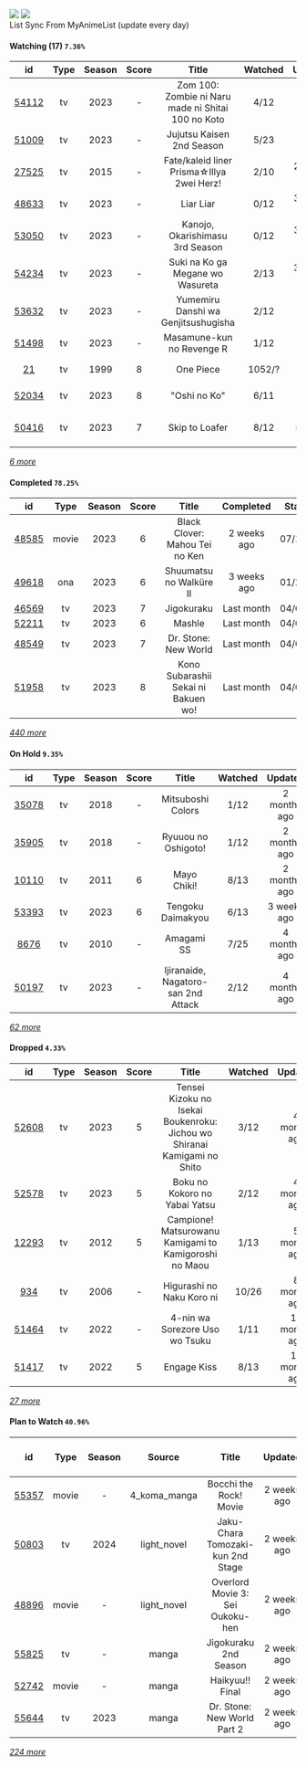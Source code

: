 [![](https://img.shields.io/badge/MyAnimeList-2E51A2?logo=MyAnimeList&logoColor=FFFFFF&style=flat)](https://myanimelist.net/profile/Faelayis)
[![](https://img.shields.io/badge/Anilist-02A9FF?logo=AniList&logoColor=FFFFFF&style=flat)](https://anilist.co/user/Faelayis/)<br>
List Sync From MyAnimeList (update every day)

#### Watching (17) ``7.36%``

|                      id                      | Type | Season | Score |                                                   Title                                                   | Watched |    Updated   | Start Date |
| :------------------------------------------: | :--: | :----: | :---: | :-------------------------------------------------------------------------------------------------------: | :-----: | :----------: | :--------: |
| [54112](https://myanimelist.net/anime/54112) |  tv  |  2023  |   -   |                             Zom 100: Zombie ni Naru made ni Shitai 100 no Koto                            |   4/12  |  2 days ago  | 07/09/2023 |
| [51009](https://myanimelist.net/anime/51009) |  tv  |  2023  |   -   |                                         Jujutsu Kaisen 2nd Season                                         |   5/23  |  4 days ago  | 07/08/2023 |
| [27525](https://myanimelist.net/anime/27525) |  tv  |  2015  |   -   |                                 Fate/kaleid liner Prisma☆Illya 2wei Herz!                                 |   2/10  |  2 weeks ago | 06/11/2023 |
| [48633](https://myanimelist.net/anime/48633) |  tv  |  2023  |   -   |                                                 Liar Liar                                                 |   0/12  |  3 weeks ago | 07/17/2023 |
| [53050](https://myanimelist.net/anime/53050) |  tv  |  2023  |   -   |                                      Kanojo, Okarishimasu 3rd Season                                      |   0/12  |  3 weeks ago | 07/15/2023 |
| [54234](https://myanimelist.net/anime/54234) |  tv  |  2023  |   -   |                                      Suki na Ko ga Megane wo Wasureta                                     |   2/13  |  3 weeks ago | 07/04/2023 |
| [53632](https://myanimelist.net/anime/53632) |  tv  |  2023  |   -   |                                    Yumemiru Danshi wa Genjitsushugisha                                    |   2/12  |  Last month  | 07/11/2023 |
| [51498](https://myanimelist.net/anime/51498) |  tv  |  2023  |   -   |                                         Masamune-kun no Revenge R                                         |   1/12  |  Last month  | 07/04/2023 |
|    [21](https://myanimelist.net/anime/21)    |  tv  |  1999  |   8   |                                                 One Piece                                                 |  1052/? |  Last month  | 01/01/2013 |
| [52034](https://myanimelist.net/anime/52034) |  tv  |  2023  |   8   |                                                "Oshi no Ko"                                               |   6/11  |  Last month  | 04/12/2023 |
| [50416](https://myanimelist.net/anime/50416) |  tv  |  2023  |   7   |                                               Skip to Loafer                                              |   8/12  | 2 months ago | 05/10/2023 |


*[6 more](https://github.com/Faelayis/MyAnimeList-History/blob/master/List/Anime/watching.md)*

#### Completed ``78.25%``

|                      id                      |   Type  | Season | Score |                                                   Title                                                   |   Completed   | Start Date | Finish Date |
| :------------------------------------------: | :-----: | :----: | :---: | :-------------------------------------------------------------------------------------------------------: | :-----------: | :--------: | :---------: |
| [48585](https://myanimelist.net/anime/48585) |  movie  |  2023  |   6   |                                       Black Clover: Mahou Tei no Ken                                      |  2 weeks ago  | 07/19/2023 |  07/19/2023 |
| [49618](https://myanimelist.net/anime/49618) |   ona   |  2023  |   6   |                                          Shuumatsu no Walküre II                                          |  3 weeks ago  | 01/27/2023 |  07/14/2023 |
| [46569](https://myanimelist.net/anime/46569) |    tv   |  2023  |   7   |                                                 Jigokuraku                                                |   Last month  | 04/02/2023 |  07/02/2023 |
| [52211](https://myanimelist.net/anime/52211) |    tv   |  2023  |   6   |                                                   Mashle                                                  |   Last month  | 04/08/2023 |  07/01/2023 |
| [48549](https://myanimelist.net/anime/48549) |    tv   |  2023  |   7   |                                            Dr. Stone: New World                                           |   Last month  | 04/06/2023 |  06/27/2023 |
| [51958](https://myanimelist.net/anime/51958) |    tv   |  2023  |   8   |                                    Kono Subarashii Sekai ni Bakuen wo!                                    |   Last month  | 04/06/2023 |  06/27/2023 |


*[440 more](https://github.com/Faelayis/MyAnimeList-History/blob/master/List/Anime/completed.md)*

#### On Hold ``9.35%``

|                      id                      |   Type  | Season | Score |                                                     Title                                                    | Watched |    Updated    | Start Date |
| :------------------------------------------: | :-----: | :----: | :---: | :----------------------------------------------------------------------------------------------------------: | :-----: | :-----------: | :--------: |
| [35078](https://myanimelist.net/anime/35078) |    tv   |  2018  |   -   |                                               Mitsuboshi Colors                                              |   1/12  |  2 months ago | 04/20/2023 |
| [35905](https://myanimelist.net/anime/35905) |    tv   |  2018  |   -   |                                              Ryuuou no Oshigoto!                                             |   1/12  |  2 months ago | 04/20/2023 |
| [10110](https://myanimelist.net/anime/10110) |    tv   |  2011  |   6   |                                                  Mayo Chiki!                                                 |   8/13  |  2 months ago | 04/14/2023 |
| [53393](https://myanimelist.net/anime/53393) |    tv   |  2023  |   6   |                                               Tengoku Daimakyou                                              |   6/13  |  3 weeks ago  | 04/02/2023 |
|  [8676](https://myanimelist.net/anime/8676)  |    tv   |  2010  |   -   |                                                  Amagami SS                                                  |   7/25  |  4 months ago | 03/23/2023 |
| [50197](https://myanimelist.net/anime/50197) |    tv   |  2023  |   -   |                                      Ijiranaide, Nagatoro-san 2nd Attack                                     |   2/12  |  4 months ago | 03/20/2023 |


*[62 more](https://github.com/Faelayis/MyAnimeList-History/blob/master/List/Anime/on_hold.md)*

#### Dropped ``4.33%``

|                      id                      | Type | Season | Score |                                     Title                                    | Watched |    Updated    | Start Date |
| :------------------------------------------: | :--: | :----: | :---: | :--------------------------------------------------------------------------: | :-----: | :-----------: | :--------: |
| [52608](https://myanimelist.net/anime/52608) |  tv  |  2023  |   5   |   Tensei Kizoku no Isekai Boukenroku: Jichou wo Shiranai Kamigami no Shito   |   3/12  |  4 months ago | 04/03/2023 |
| [52578](https://myanimelist.net/anime/52578) |  tv  |  2023  |   5   |                         Boku no Kokoro no Yabai Yatsu                        |   2/12  |  4 months ago | 04/02/2023 |
| [12293](https://myanimelist.net/anime/12293) |  tv  |  2012  |   5   |             Campione! Matsurowanu Kamigami to Kamigoroshi no Maou            |   1/13  |  5 months ago | 03/20/2023 |
|   [934](https://myanimelist.net/anime/934)   |  tv  |  2006  |   -   |                           Higurashi no Naku Koro ni                          |  10/26  |  8 months ago | 12/23/2022 |
| [51464](https://myanimelist.net/anime/51464) |  tv  |  2022  |   -   |                        4-nin wa Sorezore Uso wo Tsuku                        |   1/11  | 10 months ago | 10/16/2022 |
| [51417](https://myanimelist.net/anime/51417) |  tv  |  2022  |   5   |                                  Engage Kiss                                 |   8/13  | 10 months ago | 07/03/2022 |


*[27 more](https://github.com/Faelayis/MyAnimeList-History/blob/master/List/Anime/dropped.md)*

#### Plan to Watch ``40.96%``

|                      id                      |   Type  | Season |    Source    |                                                        Title                                                        |    Updated    | Plan Start Date |
| :------------------------------------------: | :-----: | :----: | :----------: | :-----------------------------------------------------------------------------------------------------------------: | :-----------: | :-------------: |
| [55357](https://myanimelist.net/anime/55357) |  movie  |    -   | 4_koma_manga |                                                Bocchi the Rock! Movie                                               |  2 weeks ago  |        -        |
| [50803](https://myanimelist.net/anime/50803) |    tv   |  2024  |  light_novel |                                          Jaku-Chara Tomozaki-kun 2nd Stage                                          |  2 weeks ago  |        -        |
| [48896](https://myanimelist.net/anime/48896) |  movie  |    -   |  light_novel |                                           Overlord Movie 3: Sei Oukoku-hen                                          |  2 weeks ago  |        -        |
| [55825](https://myanimelist.net/anime/55825) |    tv   |    -   |     manga    |                                                Jigokuraku 2nd Season                                                |  2 weeks ago  |        -        |
| [52742](https://myanimelist.net/anime/52742) |  movie  |    -   |     manga    |                                                   Haikyuu!! Final                                                   |  2 weeks ago  |        -        |
| [55644](https://myanimelist.net/anime/55644) |    tv   |  2023  |     manga    |                                             Dr. Stone: New World Part 2                                             |  2 weeks ago  |        -        |


*[224 more](https://github.com/Faelayis/MyAnimeList-History/blob/master/List/Anime/plan_to_watch.md)*
